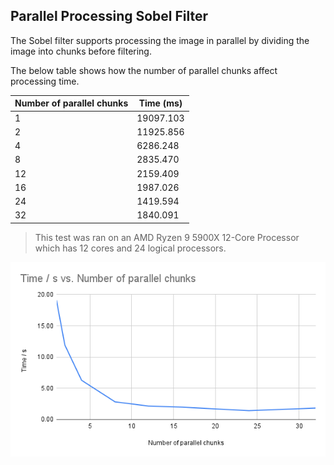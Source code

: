 ## Parallel Processing Sobel Filter

The Sobel filter supports processing the image in parallel by dividing the image into chunks before filtering.

The below table shows how the number of parallel chunks affect processing time.

| Number of parallel chunks | Time (ms) |
| ------------------------- | --------- |
| 1                         | 19097.103 |
| 2                         | 11925.856 |
| 4                         | 6286.248  |
| 8                         | 2835.470  |
| 12                        | 2159.409  |
| 16                        | 1987.026  |
| 24                        | 1419.594  |
| 32                        | 1840.091  |

> This test was ran on an AMD Ryzen 9 5900X 12-Core Processor which has 12 cores and 24 logical processors.

![Alt text](Time_vs_number_parallel_chunks_graph.png)
